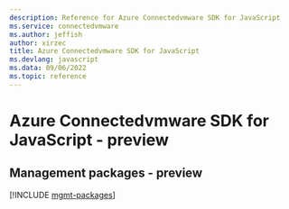 ```yaml
---
description: Reference for Azure Connectedvmware SDK for JavaScript
ms.service: connectedvmware
ms.author: jeffish
author: xirzec
title: Azure Connectedvmware SDK for JavaScript
ms.devlang: javascript
ms.data: 09/06/2022
ms.topic: reference
---
```

# Azure Connectedvmware SDK for JavaScript - preview

## Management packages - preview
[!INCLUDE [mgmt-packages](connectedvmware-mgmt-index.md)]